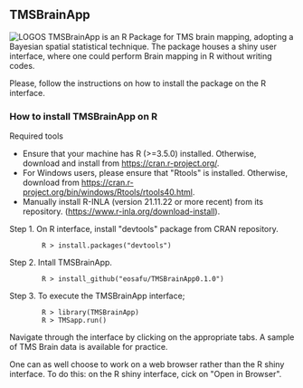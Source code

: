 ## TMSBrainApp
![LOGOS](https://user-images.githubusercontent.com/70357973/128624809-6b29adb1-57c9-42b8-baef-772caa73468a.jpg)
TMSBrainApp is an R Package for TMS brain mapping, adopting a Bayesian spatial statistical technique. The package houses a shiny user interface, where one could perform Brain mapping in R without writing codes.  

Please, follow the instructions on how to install the package on the R interface.

### How to install TMSBrainApp on R
Required tools

- Ensure that your machine has R (>=3.5.0) installed. Otherwise, download and install from https://cran.r-project.org/.  
- For Windows users, please ensure that "Rtools" is installed. Otherwise, download from https://cran.r-project.org/bin/windows/Rtools/rtools40.html.  
- Manually install R-INLA (version 21.11.22 or more recent) from its repository. (https://www.r-inla.org/download-install).  

Step 1. On R interface, install "devtools" package from CRAN repository.  
```
		R > install.packages("devtools")  
```
Step 2. Intall TMSBrainApp.  
```
		R > install_github("eosafu/TMSBrainApp0.1.0")  
```
Step 3. To execute the TMSBrainApp interface;  
```
		R > library(TMSBrainApp)  
		R > TMSapp.run()  
```

Navigate through the interface by clicking on the appropriate tabs.  A sample of TMS Brain data is available for practice.

One can as well choose to work on a web browser rather than the R shiny interface.  To do this: on the R shiny interface, cick on "Open in Browser".
